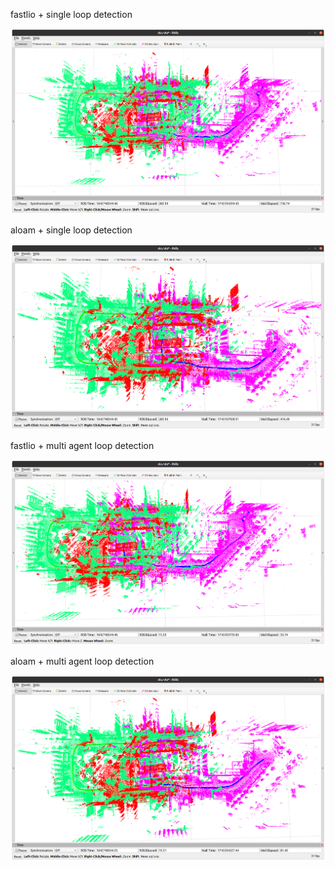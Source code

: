 fastlio + single loop detection

![image-20250420210957617](./assets/image-20250420210957617.png)

aloam + single loop detection

![](./assets/image-20250420220535078.png)

fastlio + multi agent loop detection

![image-20250422143625143](./assets/image-20250422143625143.png)

aloam + multi agent loop detection

![image-20250422144602574](./assets/image-20250422144602574.png)